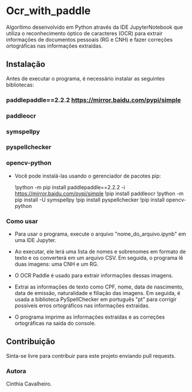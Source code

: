 # Ocr_with_paddle
Algorítimo desenvolvido em Python através da IDE JupyterNotebook que utiliza o reconhecimento óptico de caracteres (OCR) para extrair informações de documentos pessoais (RG e CNH) e fazer correções ortográficas nas informações extraídas.

## Instalação
Antes de executar o programa, é necessário instalar as seguintes bibliotecas:

### paddlepaddle==2.2.2  https://mirror.baidu.com/pypi/simple
### paddleocr
### symspellpy
### pyspellchecker
### opencv-python

- Você pode instalá-las usando o gerenciador de pacotes pip:

  !python -m pip install paddlepaddle==2.2.2 -i https://mirror.baidu.com/pypi/simple
  !pip install paddleocr
  !python -m pip install -U symspellpy
  !pip install pyspellchecker
  !pip install opencv-python

### Como usar

* Para usar o programa, execute o arquivo "nome_do_arquivo.ipynb" em uma IDE Jupyter.
* Ao executar, ele lerá uma lista de nomes e sobrenomes em formato de texto e os converterá em um arquivo CSV. Em seguida, o programa lê duas imagens: uma CNH e um RG. 
* O OCR Paddle é usado para extrair informações dessas imagens.
* Extrai as informações de texto como CPF, nome, data de nascimento, data de emissão, naturalidade e filiação das imagens. Em seguida, é usada a biblioteca PySpellChecker em português "pt" para corrigir possíveis erros ortográficos nas informações extraídas.

* O programa imprime as informações extraídas e as correções ortográficas na saída do console.

## Contribuição
Sinta-se livre para contribuir para este projeto enviando pull requests.

### Autora
Cinthia Cavalheiro.
